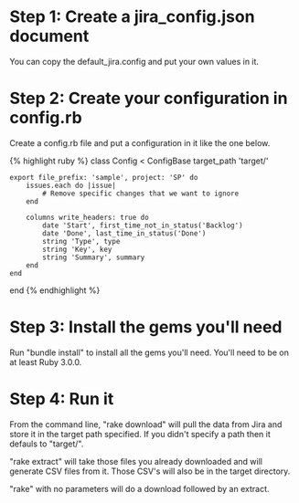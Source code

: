 # Step 1: Create a jira_config.json document

You can copy the default_jira.config and put your own values in it.

# Step 2: Create your configuration in config.rb

Create a config.rb file and put a configuration in it like the one below.

{% highlight ruby %}
class Config < ConfigBase
	target_path 'target/'

	export file_prefix: 'sample', project: 'SP' do
		issues.each do |issue|
			# Remove specific changes that we want to ignore
		end

		columns write_headers: true do
			date 'Start', first_time_not_in_status('Backlog')
		    date 'Done', last_time_in_status('Done')
		    string 'Type', type
		    string 'Key', key
		    string 'Summary', summary
		end
	end
end
{% endhighlight %}

# Step 3: Install the gems you'll need

Run "bundle install" to install all the gems you'll need. You'll need to be on at least Ruby 3.0.0.

# Step 4: Run it

From the command line, "rake download" will pull the data from Jira and store it in the target path specified. If you didn't specify a path then it defauls to "target/".

"rake extract" will take those files you already downloaded and will generate CSV files from it. Those CSV's will also be in the target directory.

"rake" with no parameters will do a download followed by an extract.